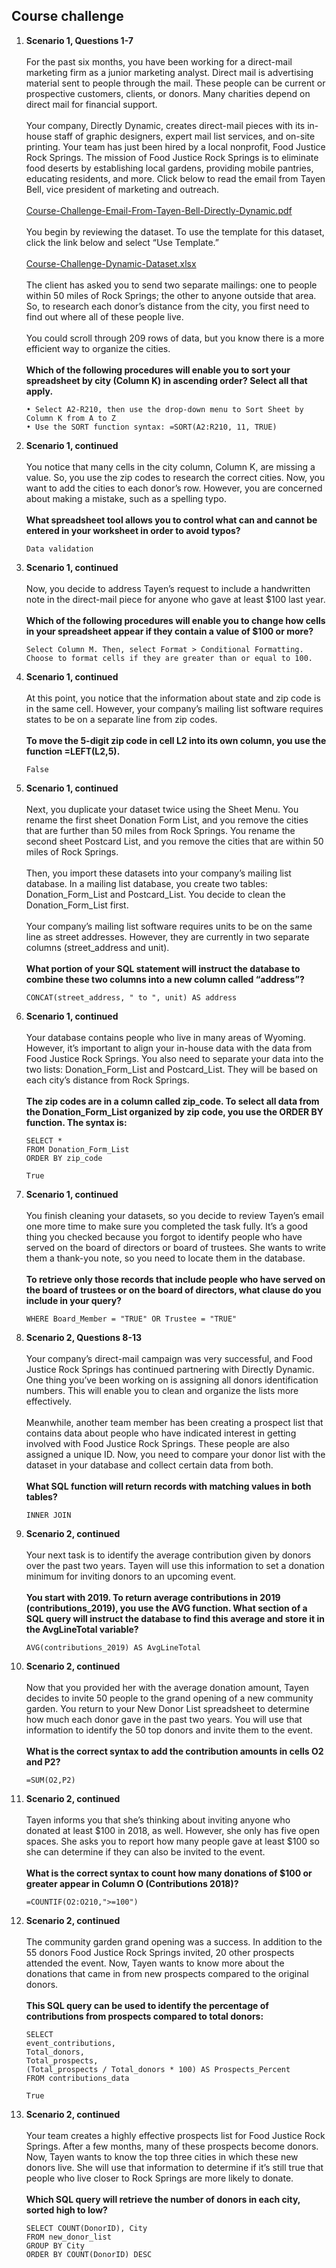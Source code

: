 ## Course challenge
1. **Scenario 1, Questions 1-7**
   <br /><br />
   For the past six months, you have been working for a direct-mail marketing firm as a junior marketing analyst. Direct mail is advertising material sent to people through the mail. These people can be current or prospective customers, clients, or donors. Many charities depend on direct mail for financial support.
   <br /><br />
   Your company, Directly Dynamic, creates direct-mail pieces with its in-house staff of graphic designers, expert mail list services, and on-site printing. Your team has just been hired by a local nonprofit, Food Justice Rock Springs. The mission of Food Justice Rock Springs is to eliminate food deserts by establishing local gardens, providing mobile pantries, educating residents, and more. Click below to read the email from Tayen Bell, vice president of marketing and outreach.
    <br /><br />
   [Course-Challenge-Email-From-Tayen-Bell-Directly-Dynamic.pdf](supplementary-materials/Course-Challenge-Email-From-Tayen-Bell-Directly-Dynamic.pdf)
   <br /><br />
   You begin by reviewing the dataset. To use the template for this dataset, click the link below and select “Use Template.”
   <br /><br />
   [Course-Challenge-Dynamic-Dataset.xlsx](supplementary-materials/Course-Challenge-Dynamic-Dataset.xlsx)
   <br /><br />
   The client has asked you to send two separate mailings: one to people within 50 miles of Rock Springs; the other to anyone outside that area. So, to research each donor’s distance from the city, you first need to find out where all of these people live.
   <br /><br />
   You could scroll through 209 rows of data, but you know there is a more efficient way to organize the cities.
   <br /><br />
   **Which of the following procedures will enable you to sort your spreadsheet by city (Column K) in ascending order? Select all that apply.**
   ```
   • Select A2-R210, then use the drop-down menu to Sort Sheet by Column K from A to Z
   • Use the SORT function syntax: =SORT(A2:R210, 11, TRUE)
   ```
2. **Scenario 1, continued**
   <br /><br />
   You notice that many cells in the city column, Column K, are missing a value. So, you use the zip codes to research the correct cities. Now, you want to add the cities to each donor’s row. However, you are concerned about making a mistake, such as a spelling typo.
   <br /><br />
   **What spreadsheet tool allows you to control what can and cannot be entered in your worksheet in order to avoid typos?**
   ```
   Data validation
   ```
3. **Scenario 1, continued**
   <br /><br />
   Now, you decide to address Tayen’s request to include a handwritten note in the direct-mail piece for anyone who gave at least $100 last year.
   <br /><br />
   **Which of the following procedures will enable you to change how cells in your spreadsheet appear if they contain a value of $100 or more?**
   ```
   Select Column M. Then, select Format > Conditional Formatting. Choose to format cells if they are greater than or equal to 100.
   ```
4. **Scenario 1, continued**
   <br /><br />
   At this point, you notice that the information about state and zip code is in the same cell. However, your company’s mailing list software requires states to be on a separate line from zip codes.
   <br /><br />
   **To move the 5-digit zip code in cell L2 into its own column, you use the function =LEFT(L2,5).**
   ```
   False
   ```
5. **Scenario 1, continued**
   <br /><br />
   Next, you duplicate your dataset twice using the Sheet Menu. You rename the first sheet Donation Form List, and you remove the cities that are further than 50 miles from Rock Springs. You rename the second sheet Postcard List, and you remove the cities that are within 50 miles of Rock Springs.
   <br /><br />
   Then, you import these datasets into your company’s mailing list database. In a mailing list database, you create two tables: Donation_Form_List and Postcard_List. You decide to clean the Donation_Form_List first.
   <br /><br />
   Your company’s mailing list software requires units to be on the same line as street addresses. However, they are currently in two separate columns (street_address and unit).
   <br /><br />
   **What portion of your SQL statement will instruct the database to combine these two columns into a new column called “address”?**
   ```
   CONCAT(street_address, " to ", unit) AS address
   ```
6. **Scenario 1, continued**
   <br /><br />
   Your database contains people who live in many areas of Wyoming. However, it’s important to align your in-house data with the data from Food Justice Rock Springs. You also need to separate your data into the two lists: Donation_Form_List and Postcard_List. They will be based on each city’s distance from Rock Springs.
   <br /><br />
   **The zip codes are in a column called zip_code. To select all data from the Donation_Form_List organized by zip code, you use the ORDER BY function. The syntax is:**
   ```
   SELECT *
   FROM Donation_Form_List
   ORDER BY zip_code
   ```
   ``` 
   True
   ```
7. **Scenario 1, continued**
   <br /><br />
   You finish cleaning your datasets, so you decide to review Tayen’s email one more time to make sure you completed the task fully. It’s a good thing you checked because you forgot to identify people who have served on the board of directors or board of trustees. She wants to write them a thank-you note, so you need to locate them in the database.
   <br /><br />
   **To retrieve only those records that include people who have served on the board of trustees or on the board of directors, what clause do you include in your query?**
   ```
   WHERE Board_Member = "TRUE" OR Trustee = "TRUE"
   ```
8. **Scenario 2, Questions 8-13**
   <br /><br />
   Your company’s direct-mail campaign was very successful, and Food Justice Rock Springs has continued partnering with Directly Dynamic. One thing you’ve been working on is assigning all donors identification numbers. This will enable you to clean and organize the lists more effectively.
   <br /><br />
   Meanwhile, another team member has been creating a prospect list that contains data about people who have indicated interest in getting involved with Food Justice Rock Springs. These people are also assigned a unique ID. Now, you need to compare your donor list with the dataset in your database and collect certain data from both.
   <br /><br />
   **What SQL function will return records with matching values in both tables?**
   ```
   INNER JOIN 
   ```
9. **Scenario 2, continued**
   <br /><br />
   Your next task is to identify the average contribution given by donors over the past two years. Tayen will use this information to set a donation minimum for inviting donors to an upcoming event.
   <br /><br />
   **You start with 2019. To return average contributions in 2019 (contributions_2019), you use the AVG function. What section of a SQL query will instruct the database to find this average and store it in the AvgLineTotal variable?**
   ```
   AVG(contributions_2019) AS AvgLineTotal
   ```
10. **Scenario 2, continued**
    <br /><br />
    Now that you provided her with the average donation amount, Tayen decides to invite 50 people to the grand opening of a new community garden. You return to your New Donor List spreadsheet to determine how much each donor gave in the past two years. You will use that information to identify the 50 top donors and invite them to the event.
    <br /><br />
    **What is the correct syntax to add the contribution amounts in cells O2 and P2?**
    ```
    =SUM(O2,P2)
    ```
11. **Scenario 2, continued**
    <br /><br />
    Tayen informs you that she’s thinking about inviting anyone who donated at least $100 in 2018, as well. However, she only has five open spaces. She asks you to report how many people gave at least $100 so she can determine if they can also be invited to the event.
    <br /><br />
    **What is the correct syntax to count how many donations of $100 or greater appear in Column O (Contributions 2018)?**
    ```
    =COUNTIF(O2:O210,">=100")
    ```
12. **Scenario 2, continued**
    <br /><br />
    The community garden grand opening was a success. In addition to the 55 donors Food Justice Rock Springs invited, 20 other prospects attended the event. Now, Tayen wants to know more about the donations that came in from new prospects compared to the original donors.
    <br /><br />
    **This SQL query can be used to identify the percentage of contributions from prospects compared to total donors:**
    ```
    SELECT 
    event_contributions,
    Total_donors,
    Total_prospects,
    (Total_prospects / Total_donors * 100) AS Prospects_Percent
    FROM contributions_data 
    ```
    ```
    True
    ```
13. **Scenario 2, continued**
    <br /><br />
    Your team creates a highly effective prospects list for Food Justice Rock Springs. After a few months, many of these prospects become donors. Now, Tayen wants to know the top three cities in which these new donors live. She will use that information to determine if it’s still true that people who live closer to Rock Springs are more likely to donate.
    <br /><br />
    **Which SQL query will retrieve the number of donors in each city, sorted high to low?**
    ```
    SELECT COUNT(DonorID), City
    FROM new_donor_list
    GROUP BY City
    ORDER BY COUNT(DonorID) DESC
    ```